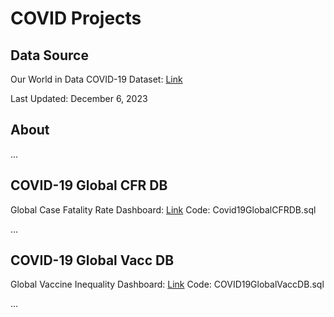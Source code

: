 # COVID Projects


## Data Source
Our World in Data COVID-19 Dataset: [Link](https://github.com/owid/covid-19-data/tree/master/public/data)

Last Updated: December 6, 2023


## About
...


## COVID-19 Global CFR DB
Global Case Fatality Rate Dashboard: [Link](https://public.tableau.com/views/COVID-19GlobalCFRDB/GlobalCOVID-19CFRDB?:language=en-US&:display_count=n&:origin=viz_share_link)
Code: Covid19GlobalCFRDB.sql

...


## COVID-19 Global Vacc DB
Global Vaccine Inequality Dashboard: [Link](https://public.tableau.com/views/COVID-19GlobalVaccInequalityDB/GlobalCOVID-19VaccIneqDB?:language=en-US&:display_count=n&:origin=viz_share_link)
Code: COVID19GlobalVaccDB.sql

...


